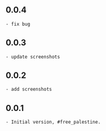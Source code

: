 ## 0.0.4
    - fix bug
## 0.0.3
    - update screenshots
## 0.0.2
    - add screenshots
## 0.0.1
    - Initial version, #free_palestine.